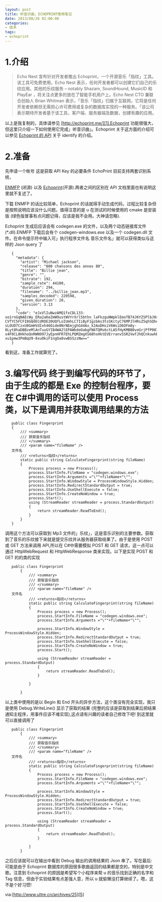 ```yaml
---
layout: post
title: 听音识曲，ECHOPRINT使用笔记
date: 2013/08/26 02:00:00
categories:
- 技术
tags:
- echoprint
---
```


# 1.介绍

> Echo Nest 宣布针对开发者推出 Echoprint，一个开源音乐「指纹」工具。该工具可免费使用，Echo Nest 表示，任何开发者都可以创建它们自己的乐纹应用。其他的乐纹服务 – notably Shazam, SoundHound, MusicID 和 PlayEar ，将关注点更多的放在了智能手机用户上。Echo Nest CTO 兼联合创始人 Brian Whitman 表示，「音乐「指纹」归属于互联网，它将是任何开发者依赖但无需担心许可费用或复杂的数据库实现的一种服务。「该公司表示期待开发者基于该工具，客户端、服务器端及数据，创建有趣的应用。

以上是我复制的，具体请参见 [http://echoprint.me/][1].Echoprint 功能很强大，但这里只介绍一下如何使用它完成」听音识曲」。Echoprint 关于这方面的介绍可以参见 [Echoprint 的 API][2] 关于 identify 的介绍。

# 2.准备

先申请一个帐号 这是获取 API Key 的必要条件 EchoPrint 目前支持两套识别系统，

[ENMFP][3] (闭源) 以及 [Echoprint][4](开源).两者之间的区别在 API 文档里面也有说明这里就不复述了。

下载 ENMFP 的话比较简单，Echoprint 的话就得手动生成代码，过程比较复杂但是按照说明应该没什么问题。值得注意的是 u 在测试的时候使用的 cmake 是安装版 (绿色版冒事有点问题记得，应该是我不会用。大神请忽略).

Echoprint 生成后应该会有 codegen.exe 的文件，以及两个动态链接库文件 (*.dll).ENMFP 下载后会有个 codegen-windows.exe 以及一个 codegen.dll 文件。在命令提示符中输入可」执行程序文件名 音乐文件名」就可以获得类似与这样的 Json query 了

```
   {
     "metadata": {
       "artist": "Michael jackson",
       "release": "800 chansons des annes 80",
       "title": "Billie jean",
       "genre": "",
       "bitrate": 192,
       "sample_rate": 44100,
       "duration": 294,
       "filename": "../billie_jean.mp3",
       "samples_decoded": 220598,
       "given_duration": 20,
       "version": 3.13
     },
     "code": "eJxVlIuNwzAMQ1fxCDL133-xo1rnGqNAEcWy_ERa2aKeZmW9ustWVYrXrl5bthn_laFkzguNWpklEmoTB74JKYZSPlbJ0sy9fQrsrbEaO9W3bsbaWOoK7IhkHFaf_ag2d75oOQSZczbz5CKA7XgTIBIXASvFi0A3W8pMUZ7FZTWTVbujCcADlQ_f_WbdRNJ2vDUwSF0EZmFvAku_CVy440fgiIvArWZZWoJ7GWd-CVTYC5FCFI8GQdECdROE20UQfLoIUmhLC7IiByF1gzbAs3tsSKctyC76MPJlHRsZ5qhSQhu_CJFcKtW4EMrHSIrpTGLFqsdItj1H9JYHQYN7W2nkC6GDPjZTAzL9dx0fS4M1FoROHh9YhLHWdRchQSd_CLTpOHkQQP3xQsA2-sLOUD7CzxU0GmHVdIxh46Oide0NrNEmjghG44Ax_k2AoDHsiV6WsiD6OFm8y-0Lyt8haDBBzeMlAnTuuGYIB4WA2lEPAWbdeOabgFN6TQMs6ctLA5fHyKMBB0veGrjPfP00IAlWNm9n7hEh5PiYYBGKQDP-x4F0CL8HkhoQnRWN997JyEpnHFR7EhLPQMZmgXS68hsHktEVErranvSSR2VwfJhQCnkuwhBUcINNY-xu1pmw3PmBqU9-8xu0kiF1ngOa8vwBSSzzNw=="
   }
```

看到这，准备工作就算完了。

# 3.编写代码 终于到编写代码的环节了，由于生成的都是 Exe 的控制台程序，要在 C#中调用的话可以使用 Process 类，以下是调用并获取调用结果的方法

```
   public class Fingerprint
   {
       /// <summary>
       /// 获取音乐指纹
       /// </summary>
       /// <param name="fileName" />
   文件名
       /// <returns>指纹</returns>
       static public string CalculateFingerprint(string fileName)
       {
           Process process = new Process();
           process.StartInfo.FileName = "codegen.windows.exe";
           process.StartInfo.Arguments ="\""+fileName+"\"";
           process.StartInfo.WindowStyle = ProcessWindowStyle.Hidden;
           process.StartInfo.RedirectStandardOutput = true;
           process.StartInfo.UseShellExecute = false;
           process.StartInfo.CreateNoWindow = true;
           process.Start();
           using (StreamReader streamReader = process.StandardOutput)
           {
               return streamReader.ReadToEnd();
           }
       }
   }
```

调用这个方法可以获取到 Mp3 文件的」乐纹」，这是音乐识别的主要参数。获取到了音乐的乐纹接下来就是提交乐纹并从服务器获取结果了。由于是使用 POST 或 GET 方法来调用 API,所以在 C#中需要模拟 POST 和 GET 请求，这一点可以通过 HttpWebRequest 和 HttpWebResponse 类来实现。以下是实现 POST 和 GET 的的类的实现

```
   public class Fingerprint
       {
           /// <summary>
           /// 获取音乐指纹
           /// </summary>
           /// <param name="fileName" />
   文件名
           /// <returns>指纹</returns>
           static public string CalculateFingerprint(string fileName)
           {
               Process process = new Process();
               process.StartInfo.FileName = "codegen.windows.exe";
               process.StartInfo.Arguments ="\""+fileName+"\"";

               process.StartInfo.WindowStyle = ProcessWindowStyle.Hidden;
               process.StartInfo.RedirectStandardOutput = true;
               process.StartInfo.UseShellExecute = false;
               process.StartInfo.CreateNoWindow = true;
               process.Start();

               using (StreamReader streamReader = process.StandardOutput)
               {
                   return streamReader.ReadToEnd();
               }

           }

       }
```

以上类中使用的是以 Begin 和 End 开头的异步方法，这个类没有完全实现，我只是使用 Debug.WriteLine() 显示了获取的结果 (完整的应该是获取到结果后把结果通知主程序，用事件应该不难实现),这点请有兴趣的读者自己修改下吧! 到这里就可以直接调用了

```
   public class Fingerprint
       {
           /// <summary>
           /// 获取音乐指纹
           /// </summary>
           /// <param name="fileName" />
   文件名
           /// <returns>指纹</returns>
           static public string CalculateFingerprint(string fileName)
           {
               Process process = new Process();
               process.StartInfo.FileName = "codegen.windows.exe";
               process.StartInfo.Arguments ="\""+fileName+"\"";

               process.StartInfo.WindowStyle = ProcessWindowStyle.Hidden;
               process.StartInfo.RedirectStandardOutput = true;
               process.StartInfo.UseShellExecute = false;
               process.StartInfo.CreateNoWindow = true;
               process.Start();

               using (StreamReader streamReader = process.StandardOutput)
               {
                   return streamReader.ReadToEnd();
               }

           }
       }
```

之后应该就可以在输出中看到 Debug 输出的调用结果的 Json 串了。写在最后: 可能是由于 Echoprint 数据库的原因很多歌曲返回的结果都是空的，特别是中文歌。注意到 Echoprint 的原因是希望写个小程序来帮 u 的音乐找到正确的名字和 Tag 信息，但由于实验结果有点差强人意，所以 u 就偷懒没打算继续了。嗯，这不是个好习惯!

via:[http://www.ultre.cn/archives/25][5]

 [1]: http://echoprint.me/

 [2]: http://developer.echonest.com/docs/v4/song.html#identify

 [3]: http://developer.echonest.com/downloads/license

 [4]: https://github.com/echonest/echoprint-codegen

 [5]: http://www.ultre.cn/archives/25
